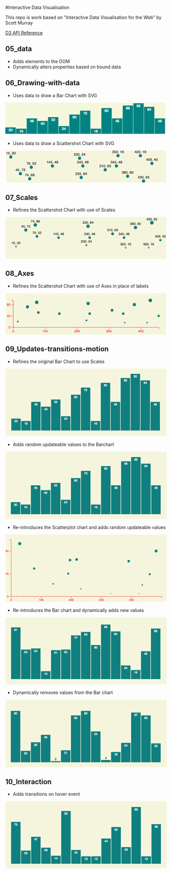 #Interactive Data Visualisation

This repo is work based on "Interactive Data Visualisation for the Web" by Scott Murray

[D3 API Reference](https://github.com/d3/d3/blob/master/API.md)

## 05_data

* Adds elements to the DOM
* Dynamically alters properties based on bound data

## 06_Drawing-with-data

* Uses data to draw a Bar Chart with SVG

![Bar Chart](screenshots/06_Barchart.png)

* Uses data to draw a Scattershot Chart with SVG

![Scattershot](screenshots/06_Scattershot.png)

## 07_Scales

* Refines the Scattershot Chart with use of Scales

![Scales](screenshots/07_Scales.png)

## 08_Axes

* Refines the Scattershot Chart with use of Axes in place of labels

![Axes](screenshots/08_Axes.png)

## 09_Updates-transitions-motion

* Refines the original Bar Chart to use Scales

![Barchart-Scales](screenshots/09_Barchart-scales.png)

* Adds random updateable values to the Barchart

![Barchart-Transition](screenshots/09_Barchart-transition.gif)

* Re-introduces the Scatterplot chart and adds random updateable values

![Scatterplot-Transition](screenshots/09_Scatterplot-transition.gif)

* Re-introduces the Bar chart and dynamically adds new values

![Barchart-Addition](screenshots/09_Barchart-add-values.gif)

* Dynamically removes values from the Bar chart

![Barchart-Addition](screenshots/09_Barchart-remove-values.gif)

## 10_Interaction

* Adds transitions on hover event

![Transition-hover](screenshots/10_transition-hover.gif)
